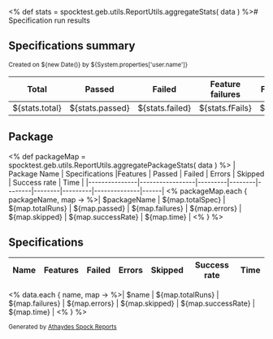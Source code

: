 <% def stats = spocktest.geb.utils.ReportUtils.aggregateStats( data )
 %># Specification run results

## Specifications summary

<small>Created on ${new Date()} by ${System.properties['user.name']}</small>

| Total          | Passed          | Failed          | Feature failures | Feature errors   | Success rate        | Total time (ms) |
|----------------|-----------------|-----------------|------------------|------------------|---------------------|-----------------|
| ${stats.total} | ${stats.passed} | ${stats.failed} | ${stats.fFails}  | ${stats.fErrors} | ${stats.successRate}| ${stats.time}   |

## Package

<% def packageMap = spocktest.geb.utils.ReportUtils.aggregatePackageStats( data )
%>
| Package Name  | Specifications  |Features | Passed | Failed | Errors | Skipped | Success rate | Time |
|---------------|-----------------|---------|--------|--------|--------|---------|--------------|------|
<% packageMap.each { packageName, map ->
%>| $packageName | ${map.totalSpec} | ${map.totalRuns} | ${map.passed} | ${map.failures} | ${map.errors} | ${map.skipped} | ${map.successRate} | ${map.time} |
<% }
 %>

## Specifications


| Name  | Features | Failed | Errors | Skipped | Success rate | Time |
|------|----------|--------|--------|---------|--------------|------|
<% data.each { name, map ->
 %>| $name | ${map.totalRuns} | ${map.failures} | ${map.errors} | ${map.skipped} | ${map.successRate} | ${map.time} |
<% }
 %>

<small>Generated by <a href='<%out << com.athaydes.spockframework.report.SpockReportExtension.PROJECT_URL%>'>Athaydes Spock Reports</a></small>
